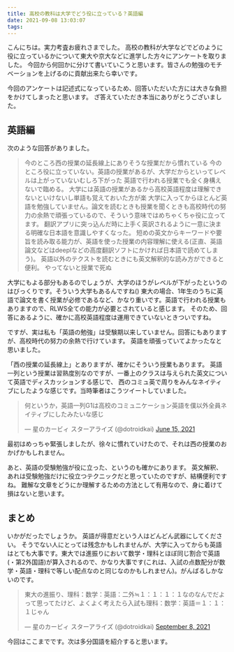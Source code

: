 ```yaml
---
title: 高校の教科は大学でどう役に立っている？英語編
date: 2021-09-08 13:03:07
tags:
---
```


こんにちは。実力考査お疲れさまでした。
高校の教科が大学などでどのように役に立っているかについて東大や京大などに進学した方々にアンケートを取りました。
今回から何回かに分けて書いていこうと思います。皆さんの勉強のモチベーションを上げるのに貢献出来たら幸いです。

今回のアンケートは記述式になっているため、回答いただいた方には大きな負担をかけてしまったと思います。
ざ答えていただき本当にありがとうございました。

## 英語編

次のような回答がありました。
> 今のところ西の授業の延長線上にありそうな授業だから慣れている
> 今のところ役に立っていない。英語の授業があるが、大学だからといってレベルは上がっていないむしろ下がった
> 英語で行われる授業でも全く身構えないで臨める。
> 大学には英語の授業があるから高校英語程度は理解できないといけないし単語も覚えておいた方が楽
> 大学に入ってからほとんど英語を勉強していません。論文を読むときも授業を聞くときも高校時代の努力の余熱で頑張っているので、そういう意味ではめちゃくちゃ役に立ってます。
> 翻訳アプリに突っ込んだ時に上手く英訳されるように一意に決まる明確な日本語を意識しやすくなった。
> 短めの英文からキーワードや要旨を読み取る能力が、英語を使った授業の内容理解に使える(正直、英語論文などはdeeplなどの高度翻訳ソフトにかければ日本語で読めてしまう)。
> 英語以外のテクストを読むときにも英文解釈的な読み方ができると便利。
> やってないと授業で死ぬ

大学にもよる部分もあるのでしょうが、大学のほうがレベルが下がったというのはびっくりです。そういう大学もあるんですね()
東大の場合、1年生のうちに英語で論文を書く授業が必修であるなど、かなり重いです。英語で行われる授業もありますので、RLWS全ての能力が必要とされていると感じます。
そのため、回答にあるように、確かに高校英語程度は運用できていないときついですね。

ですが、実は私も「英語の勉強」は受験期以来していません。回答にもありますが、高校時代の努力の余熱で行けています。
英語を頑張っていてよかったなと思いました。

「西の授業の延長線上」とありますが、確かにそういう授業もあります。
英語一列という授業は習熟度別なのですが、一番上のクラスは与えられた英文について英語でディスカッションする感じで、
西のコミュ英で周りをみんなネイティブにしたような感じです。当時筆者はこうツイートしていました。
<blockquote class="twitter-tweet"><p lang="ja" dir="ltr">何というか，英語一列G1は高校のコミュニケーション英語を僕以外全員ネイティブにしたみたいな感じ</p>&mdash; 星のカービィ スターアライズ (@dotroidkai) <a href="https://twitter.com/dotroidkai/status/1404696291481767943?ref_src=twsrc%5Etfw">June 15, 2021</a></blockquote> <script async src="https://platform.twitter.com/widgets.js" charset="utf-8"></script>

最初はめっちゃ緊張しましたが、徐々に慣れていけたので、それは西の授業のおかげかもしれません。

あと、英語の受験勉強が役に立った、というのも確かにあります。
英文解釈、あれは受験勉強だけに役立つテクニックだと思っていたのですが、結構便利ですね。
難解な文章をどうにか理解するための方法として有用なので、身に着けて損はないと思います。

## まとめ

いかがだったでしょうか。
英語が得意だという人はどんどん武器にしてください。
そうでない人にとっては残念かもしれませんが、大学に入ってからも英語はとても大事です。東大では進振りにおいて数学・理科とほぼ同じ割合で英語(・第2外国語)が算入されるので、かなり大事です(これは、入試の点数配分が数学・英語・理科で等しい配点なのと同じなのかもしれません)。がんばるしかないのです。

<blockquote class="twitter-tweet"><p lang="ja" dir="ltr">東大の進振り、理科：数学：英語：二外≒１：１：１：１なのなんでだよって思ってたけど、よくよく考えたら入試も理科：数学：英語＝１：１：１じゃん</p>&mdash; 星のカービィ スターアライズ (@dotroidkai) <a href="https://twitter.com/dotroidkai/status/1435458802552168448?ref_src=twsrc%5Etfw">September 8, 2021</a></blockquote> <script async src="https://platform.twitter.com/widgets.js" charset="utf-8"></script>

今回はここまでです。次は多分国語を紹介すると思います。

